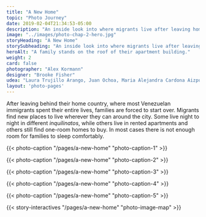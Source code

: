 ```yaml
---
title: "A New Home"
topic: "Photo Journey"
date: 2019-02-04T21:34:53-05:00
description: "An inside look into where migrants live after leaving home."
image: "../images/photo-chap-2-hero.jpg"
storyHeading: "A New Home"
storySubheading: "An inside look into where migrants live after leaving home."
heroAlt: "A family stands on the roof of their apartment building."
weight: 2
card: false
photographer: "Alex Kormann"
designer: "Brooke Fisher"
udea: "Laura Trujillo Arango, Juan Ochoa, Maria Alejandra Cardona Aizpurua"
layout: 'photo-pages'
---
```


After leaving behind their home country, where most Venezuelan immigrants spent their entire lives, families are forced to start over. Migrants find new places to live wherever they can around the city. Some live night to night in different <em>inquilinatos</em>, while others live in rented apartments and others still find one-room homes to buy. In most cases there is not enough room for families to sleep comfortably. 



<!-- Andrea's home -->
{{< photo-caption "/pages/a-new-home" "photo-caption-1" >}}



<!-- Naiomi's room -->
{{< photo-caption "/pages/a-new-home" "photo-caption-2" >}}



<!-- Deylena and Jonathan's home -->
{{< photo-caption "/pages/a-new-home" "photo-caption-3" >}}



<!-- Marisela's home -->
{{< photo-caption "/pages/a-new-home" "photo-caption-4" >}}



<!-- Friends living in inquilinato -->
{{< photo-caption "/pages/a-new-home" "photo-caption-5" >}}

{{< story-interactives "/pages/a-new-home" "photo-image-map" >}}